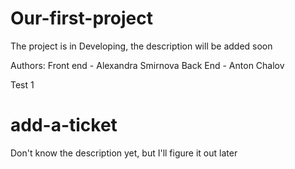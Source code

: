 # Our-first-project
The project is in Developing, the description will be added soon

Authors:
 Front end - Alexandra Smirnova
 Back End - Anton Chalov
 
 Test 1 
# add-a-ticket
Don't know the description yet, but I'll figure it out later
